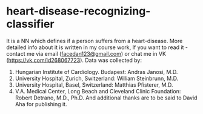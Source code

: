 # heart-disease-recognizing-classifier
It is a NN which defines if a person suffers from a heart-disease.
More detailed info about it is written in my course work, If you want to read it - contact me via email (facedan123@gmail.com) or chat me in VK (https://vk.com/id268067723).
Data was collected by:
 1. Hungarian Institute of Cardiology. Budapest: Andras Janosi, M.D.
 2. University Hospital, Zurich, Switzerland: William Steinbrunn, M.D.
 3. University Hospital, Basel, Switzerland: Matthias Pfisterer, M.D.
 4. V.A. Medical Center, Long Beach and Cleveland Clinic Foundation: Robert Detrano, M.D., Ph.D.
 And additional thanks are to be said to David Aha for publishing it.
